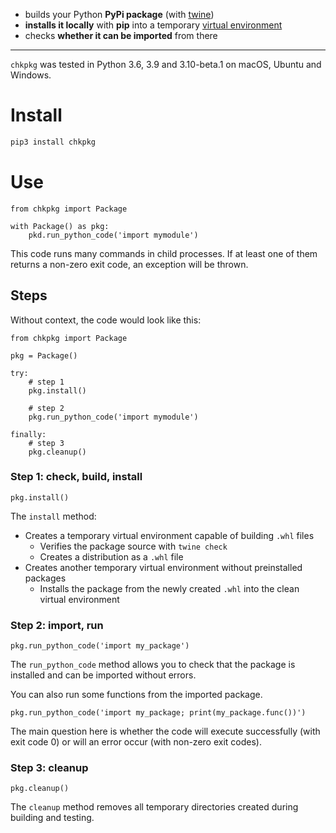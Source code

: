 * builds your Python **PyPi package** (with [twine](https://pypi.org/project/twine/))
* **installs it locally** with **pip** into a temporary
  [virtual environment](https://docs.python.org/3/library/venv.html)
* checks **whether it can be imported** from there

---

`chkpkg` was tested in Python 3.6, 3.9 and 3.10-beta.1 on macOS, Ubuntu and Windows.

# Install

``` bash
pip3 install chkpkg
```

# Use

``` python3
from chkpkg import Package

with Package() as pkg:
    pkd.run_python_code('import mymodule')
```

This code runs many commands in child processes. If at least one of them 
returns a non-zero exit code, an exception will be thrown.

## Steps

Without context, the code would look like this:

``` python3
from chkpkg import Package

pkg = Package()

try:
    # step 1
    pkg.install()
    
    # step 2   
    pkg.run_python_code('import mymodule')

finally:
    # step 3
    pkg.cleanup()    
```

### Step 1: check, build, install

``` python3
pkg.install()
```

The `install` method:

- Creates a temporary virtual environment capable of building `.whl` files
  - Verifies the package source with `twine check`
  - Creates a distribution as a `.whl` file
- Creates another temporary virtual environment without preinstalled packages
  - Installs the package from the newly created `.whl` into the clean virtual
  environment
  
### Step 2: import, run

``` python3
pkg.run_python_code('import my_package')
```

The `run_python_code` method allows you to check that the package is installed
and can be imported without errors.

You can also run some functions from the imported package. 

``` python3
pkg.run_python_code('import my_package; print(my_package.func())')
```

The main question here is whether the code will execute successfully (with exit code 0) or will an error occur (with non-zero exit codes).

### Step 3: cleanup

``` python3
pkg.cleanup()
```

The `cleanup` method removes all temporary directories created during building
and testing.

